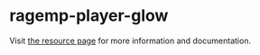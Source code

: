 # ragemp-player-glow

Visit [the resource page](https://rage.mp/files/file/341-glowing-players/) for more information and documentation.
